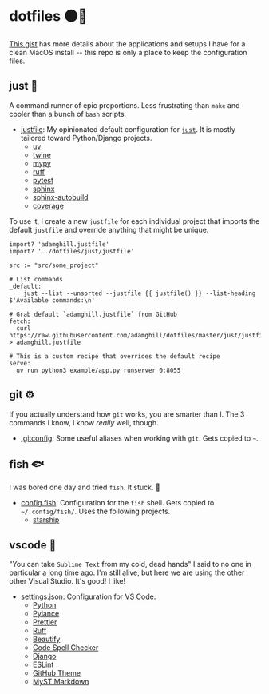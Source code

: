 # dotfiles ⚫️📂

[This gist](https://gist.github.com/adamghill/d107a729923dff1b6c0aa17c72d1c5ff) has more details about the applications and setups I have for a clean MacOS install -- this repo is only a place to keep the configuration files.

## just 🏃

A command runner of epic proportions. Less frustrating than `make` and cooler than a bunch of `bash` scripts.

- [justfile](just/justfile): My opinionated default configuration for [`just`](https://just.systems/man/en/). It is mostly tailored toward Python/Django projects.
    - [uv](https://docs.astral.sh/uv/)
    - [twine](https://twine.readthedocs.io/)
    - [mypy](https://www.mypy-lang.org/)
    - [ruff](https://docs.astral.sh/ruff/)
    - [pytest](https://docs.pytest.org/)
    - [sphinx](https://www.sphinx-doc.org/)
    - [sphinx-autobuild](https://github.com/sphinx-doc/sphinx-autobuild#readme)
    - [coverage](https://coverage.readthedocs.io/)

To use it, I create a new `justfile` for each individual project that imports the default `justfile` and override anything that might be unique.

```justfile
import? 'adamghill.justfile'
import? '../dotfiles/just/justfile'

src := "src/some_project"

# List commands
_default:
    just --list --unsorted --justfile {{ justfile() }} --list-heading $'Available commands:\n'

# Grab default `adamghill.justfile` from GitHub
fetch:
  curl https://raw.githubusercontent.com/adamghill/dotfiles/master/just/justfile > adamghill.justfile

# This is a custom recipe that overrides the default recipe
serve:
  uv run python3 example/app.py runserver 0:8055
```

## git ⚙️

If you actually understand how `git` works, you are smarter than I. The 3 commands I know, I know _really_ well, though.

- [.gitconfig](git/.gitconfig): Some useful aliases when working with `git`. Gets copied to `~`.

## fish 🐟

I was bored one day and tried `fish`. It stuck. 🤷

- [config.fish](fish/config.fish): Configuration for the `fish` shell. Gets copied to `~/.config/fish/`. Uses the following projects.    
    - [starship](https://starship.rs/)

## vscode 📝

"You can take `Sublime Text` from my cold, dead hands" I said to no one in particular a long time ago. I'm still alive, but here we are using the other other Visual Studio. It's good! I like!

- [settings.json](vscode/settings.json): Configuration for [VS Code](https://code.visualstudio.com/).
    - [Python](https://marketplace.visualstudio.com/items?itemName=ms-python.python)
    - [Pylance](https://marketplace.visualstudio.com/items?itemName=ms-python.vscode-pylance)
    - [Prettier](https://marketplace.visualstudio.com/items?itemName=esbenp.prettier-vscode)
    - [Ruff](https://marketplace.visualstudio.com/items?itemName=charliermarsh.ruff)
    - [Beautify](https://marketplace.visualstudio.com/items?itemName=HookyQR.beautify)
    - [Code Spell Checker](https://marketplace.visualstudio.com/items?itemName=streetsidesoftware.code-spell-checker)
    - [Django](https://marketplace.visualstudio.com/items?itemName=batisteo.vscode-django)
    - [ESLint](https://marketplace.visualstudio.com/items?itemName=dbaeumer.vscode-eslint)
    - [GitHub Theme](https://marketplace.visualstudio.com/items?itemName=GitHub.github-vscode-theme)
    - [MyST Markdown](https://marketplace.visualstudio.com/items?itemName=ExecutableBookProject.myst-highlight)
